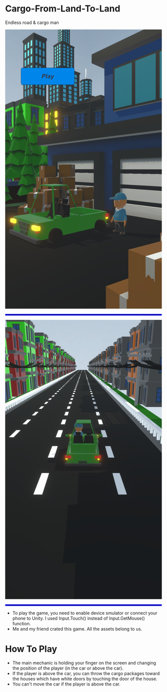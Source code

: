 # Cargo-From-Land-To-Land
Endless road &amp; cargo man 

<img src = "https://github.com/Rizaou/Cargo-From-Land-To-Land/blob/readme/photos/cargo1.png"/>
<hr style="border:2px solid blue">
<img src = "https://github.com/Rizaou/Cargo-From-Land-To-Land/blob/readme/photos/cargo2.png"/>
<hr style = "border:2px solid blue">

* To play the game, you need to enable device smulator or connect your phone to Unity. I used Input.Touch() instead of Input.GetMouse() function.
* Me and my friend crated this game. All the assets belong to us.

# How To Play

* The main mechanic is holding your finger on the screen and changing the position of the player (in the car or above the car).
* If the player is above the car, you can throw the cargo packages toward the houses which have white doors by touching the door of the house.
* You can't move the car if the player is above the car.
